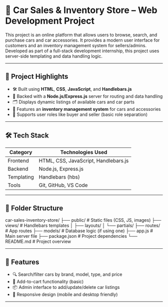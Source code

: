 # 🚗 Car Sales & Inventory Store – Web Development Project

This project is an online platform that allows users to browse, search, and purchase cars and car accessories. It provides a modern user interface for customers and an inventory management system for sellers/admins. Developed as part of a full-stack development internship, this project uses server-side templating and data handling logic.

---

## 📌 Project Highlights

- 🛠️ Built using **HTML**, **CSS**, **JavaScript**, and **Handlebars.js**
- 🧰 Backed with a **Node.js/Express.js** server for routing and data handling
- 🗂️ Displays dynamic listings of available cars and car parts
- 🛒 Features an **inventory management system** for cars and accessories
- 👤 Supports user roles like buyer and seller (basic role separation)

---

## 🛠️ Tech Stack

| Category       | Technologies Used                     |
|----------------|----------------------------------------|
| Frontend       | HTML, CSS, JavaScript, Handlebars.js   |
| Backend        | Node.js, Express.js                    |
| Templating     | Handlebars (hbs)                       |
| Tools          | Git, GitHub, VS Code                   |

---

## 📂 Folder Structure

car-sales-inventory-store/
├── public/ # Static files (CSS, JS, images)
├── views/ # Handlebars templates
│ ├── layouts/
│ └── partials/
├── routes/ # App routes
├── models/ # Database logic (if using one)
├── app.js # Main server file
├── package.json # Project dependencies
└── README.md # Project overview


---

## 🚀 Features

- 🔍 Search/filter cars by brand, model, type, and price
- 🧾 Add-to-cart functionality (basic)
- 📦 Admin interface to add/update/delete car listings
- 📱 Responsive design (mobile and desktop friendly)

---

